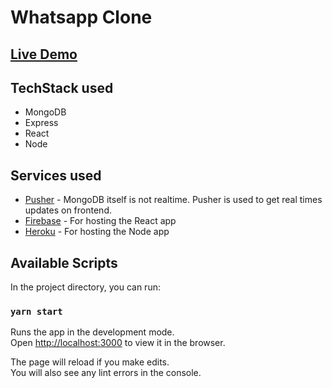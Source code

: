 # Whatsapp Clone

## [Live Demo](https://whatsapp-clone-1a3d4.web.app/)

## TechStack used

- MongoDB
- Express
- React
- Node

## Services used

- [Pusher](https://pusher.com/) - MongoDB itself is not realtime. Pusher is used to get real times updates on frontend.
- [Firebase](https://firebase.google.com/) - For hosting the React app
- [Heroku](https://www.heroku.com/home) - For hosting the Node app

## Available Scripts

In the project directory, you can run:

### `yarn start`

Runs the app in the development mode.<br />
Open [http://localhost:3000](http://localhost:3000) to view it in the browser.

The page will reload if you make edits.<br />
You will also see any lint errors in the console.
